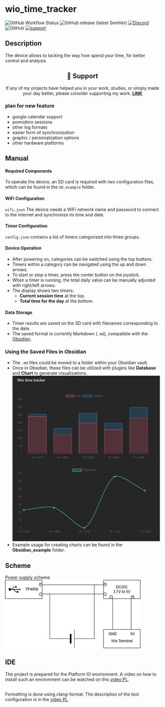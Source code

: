 # wio_time_tracker

![GitHub Workflow Status](https://img.shields.io/github/actions/workflow/status/InzynierDomu/wio_time_tracker/main.yml?logo=github&style=flat-square)
![GitHub release (latest SemVer)](https://img.shields.io/github/v/release/InzynierDomu/wio_time_tracker?style=flat-square)
<a href="https://discord.gg/KmW6mHdg">![Discord](https://img.shields.io/discord/815929748882587688?logo=discord&logoColor=green&style=flat-square)</a>
![GitHub](https://img.shields.io/github/license/InzynierDomu/wio_time_tracker?style=flat-square)
<a href="https://tipo.live/p/inzynierdomu">![support](https://img.shields.io/badge/support-tipo.live-yellow?style=flat-square)</a>

## Description 

The device allows to tacking the way how spend your time, for better control and analysis.

<div align="center">
<h2>💖 Support</h2>

<p>If any of my projects have helped you in your work, studies, or simply made your day better, please consider supporting my work. <strong><a href="https://tipo.live/p/inzynierdomu">LINK</a></strong></p>
</div>

### plan for new feature
- google calendar support
- pomodoro sessions
- other log formats
- easier form of synchronization
- graphic / personalization options
- other hardware platforms

## Manual
#### **Required Components**  
To operate the device, an SD card is required with two configuration files, which can be found in the `SD_example` folder.  

#### **WiFi Configuration**  
`wifi.json` The device needs a WiFi network name and password to connect to the internet and synchronize its time and date.  

#### **Timer Configuration**  
`config.json` contains a list of timers categorized into three groups.  

#### **Device Operation**  
- After powering on, categories can be switched using the top buttons.  
- Timers within a category can be navigated using the up and down arrows.  
- To start or stop a timer, press the center button on the joystick.  
- When a timer is running, the total daily value can be manually adjusted with right/left arrows.  
- The display shows two timers:  
  - **Current session time** at the top.  
  - **Total time for the day** at the bottom.  

#### **Data Storage**  
- Timer results are saved on the SD card with filenames corresponding to the date.  
- The saved format is currently Markdown (`.md`), compatible with the <a href="https://obsidian.md/">Obsidian</a>.

### **Using the Saved Files in Obsidian**  
- The `.md` files could be moved to a folder within your Obsidian vault.  
- Once in Obsidian, these files can be utilized with plugins like **Database** and **Chart** to generate visualizations.
![chart](https://github.com/InzynierDomu/wio_time_tracker/blob/main/Obsidian_example/chart_example.jpg)
- Example usage for creating charts can be found in the **Obsidian_example** folder.
## Scheme
Power supply scheme<br>
![schem](https://github.com/InzynierDomu/wio_time_tracker/blob/main/time_tracker_schem.jpg)

## IDE
The project is prepared for the Platform IO environment. A video on how to install such an environment can be watched on this [video PL](https://youtu.be/Em9NuebT2Kc).
<br><br>

Formatting is done using clang-format. The description of the tool configuration is in the [video PL](https://youtu.be/xxuaOG0WjIE).
<br><br>
